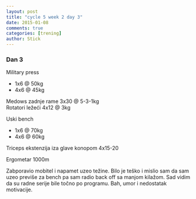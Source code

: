 ```yaml
---
layout: post
title: "cycle 5 week 2 day 3"
date: 2015-01-08
comments: true
categories: [trening]
author: Stick
---
```


### Dan 3

Military press  
- 1x6 @ 50kg  
- 4x6 @ 45kg  
 
Medows zadnje rame 3x30 @ 5-3-1kg  
Rotatori ležeći 4x12 @ 3kg  

Uski bench  
- 1x6 @ 70kg  
- 4x6 @ 60kg  

Triceps ekstenzija iza glave konopom 4x15-20    

Ergometar 1000m  

Zabporavio mobitel i napamet uzeo težine. Bilo je teško i mislio sam da sam uzeo previše za bench pa sam radio back off sa manjom kilažom. Sad vidim da su radne serije bile točno po programu. Bah, umor i nedostatak motivacije.
